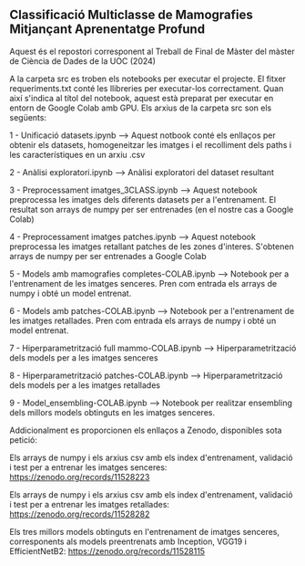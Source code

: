 ## Classificació Multiclasse de Mamografies Mitjançant Aprenentatge Profund


Aquest és el repostori corresponent al Treball de Final de Màster del màster de Ciència de Dades de la UOC (2024)

A la carpeta src es troben els notebooks per executar el projecte. 
El fitxer requeriments.txt conté les llibreries per executar-los correctament.
Quan així s'indica al títol del notebook, aquest està preparat per executar en entorn de Google Colab amb GPU.
Els arxius de la carpeta src son els següents:

1 - Unificació datasets.ipynb --> Aquest notbook conté els enllaços per obtenir els datasets, homogeneitzar les imatges i el recolliment dels paths i les característiques en un arxiu .csv

2 - Anàlisi exploratori.ipynb --> Anàlisi exploratori del dataset resultant

3 - Preprocessament imatges_3CLASS.ipynb --> Aquest notebook preprocessa les imatges dels diferents datasets per a l'entrenament. El resultat son arrays de numpy per ser entrenades (en el nostre cas a Google Colab)

4 - Preprocessament imatges patches.ipynb --> Aquest notebook preprocessa les imatges retallant patches de les zones d'interes. S'obtenen arrays de numpy per ser entrenades a Google Colab

5 - Models amb mamografies completes-COLAB.ipynb --> Notebook per a l'entrenament de les imatges senceres. Pren com entrada els arrays de numpy i obté un model entrenat.

6 - Models amb patches-COLAB.ipynb --> Notebook per a l'entrenament de les imatges retallades. Pren com entrada els arrays de numpy i obté un model entrenat.

7 - Hiperparametrització full mammo-COLAB.ipynb --> Hiperparametrització dels models per a les imatges senceres

8 - Hiperparametrització patches-COLAB.ipynb --> Hiperparametrització dels models per a les imatges retallades

9 - Model_ensembling-COLAB.ipynb --> Notebook per realitzar ensembling dels millors models obtinguts en les imatges senceres. 


Addicionalment es proporcionen els enllaços a Zenodo, disponibles sota petició:

Els arrays de numpy i els arxius csv amb els index d'entrenament, validació i test per a entrenar les imatges senceres:
https://zenodo.org/records/11528223

Els arrays de numpy i els arxius csv amb els index d'entrenament, validació i test per a entrenar les imatges retallades:
https://zenodo.org/records/11528282

Els tres millors models obtinguts en l'entrenament de imatges senceres, corresponents als models preentrenats amb Inception, VGG19 i EfficientNetB2:
https://zenodo.org/records/11528115


